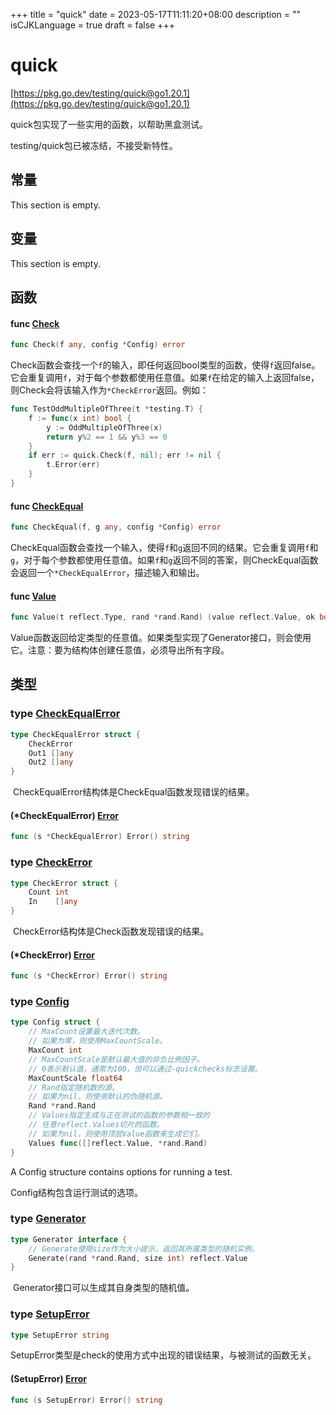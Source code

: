 +++
title = "quick"
date = 2023-05-17T11:11:20+08:00
description = ""
isCJKLanguage = true
draft = false
+++
# quick

[https://pkg.go.dev/testing/quick@go1.20.1](https://pkg.go.dev/testing/quick@go1.20.1)

quick包实现了一些实用的函数，以帮助黑盒测试。

testing/quick包已被冻结，不接受新特性。

## 常量 

This section is empty.

## 变量

This section is empty.

## 函数

#### func [Check](https://cs.opensource.google/go/go/+/go1.20.1:src/testing/quick/quick.go;l=263) 

``` go 
func Check(f any, config *Config) error
```

​	Check函数会查找一个`f`的输入，即任何返回bool类型的函数，使得`f`返回false。它会重复调用`f`，对于每个参数都使用任意值。如果`f`在给定的输入上返回false，则Check会将该输入作为`*CheckError`返回。例如：

``` go 
func TestOddMultipleOfThree(t *testing.T) {
	f := func(x int) bool {
		y := OddMultipleOfThree(x)
		return y%2 == 1 && y%3 == 0
	}
	if err := quick.Check(f, nil); err != nil {
		t.Error(err)
	}
}
```

#### func [CheckEqual](https://cs.opensource.google/go/go/+/go1.20.1:src/testing/quick/quick.go;l=302) 

``` go 
func CheckEqual(f, g any, config *Config) error
```

​	CheckEqual函数会查找一个输入，使得`f`和`g`返回不同的结果。它会重复调用`f`和`g`，对于每个参数都使用任意值。如果`f`和`g`返回不同的答案，则CheckEqual函数会返回一个`*CheckEqualError`，描述输入和输出。

#### func [Value](https://cs.opensource.google/go/go/+/go1.20.1:src/testing/quick/quick.go;l=59) 

``` go 
func Value(t reflect.Type, rand *rand.Rand) (value reflect.Value, ok bool)
```

​	Value函数返回给定类型的任意值。如果类型实现了Generator接口，则会使用它。注意：要为结构体创建任意值，必须导出所有字段。

## 类型

### type [CheckEqualError](https://cs.opensource.google/go/go/+/go1.20.1:src/testing/quick/quick.go;l=238) 

``` go 
type CheckEqualError struct {
	CheckError
	Out1 []any
	Out2 []any
}
```

​	CheckEqualError结构体是CheckEqual函数发现错误的结果。

#### (*CheckEqualError) [Error](https://cs.opensource.google/go/go/+/go1.20.1:src/testing/quick/quick.go;l=244) 

``` go 
func (s *CheckEqualError) Error() string
```

### type [CheckError](https://cs.opensource.google/go/go/+/go1.20.1:src/testing/quick/quick.go;l=228) 

``` go 
type CheckError struct {
	Count int
	In    []any
}
```

​	CheckError结构体是Check函数发现错误的结果。

#### (*CheckError) [Error](https://cs.opensource.google/go/go/+/go1.20.1:src/testing/quick/quick.go;l=233) 

``` go 
func (s *CheckError) Error() string
```

### type [Config](https://cs.opensource.google/go/go/+/go1.20.1:src/testing/quick/quick.go;l=177) 

``` go 
type Config struct {
	// MaxCount设置最大迭代次数。
	// 如果为零，则使用MaxCountScale。
	MaxCount int
	// MaxCountScale是默认最大值的非负比例因子。
	// 0表示默认值，通常为100，但可以通过-quickchecks标志设置。
	MaxCountScale float64
	// Rand指定随机数的源。
	// 如果为nil，则使用默认的伪随机源。
	Rand *rand.Rand
	// Values指定生成与正在测试的函数的参数相一致的
    // 任意reflect.Values切片的函数。
	// 如果为nil，则使用顶层Value函数来生成它们。
	Values func([]reflect.Value, *rand.Rand)
}
```

A Config structure contains options for running a test.

Config结构包含运行测试的选项。

### type [Generator](https://cs.opensource.google/go/go/+/go1.20.1:src/testing/quick/quick.go;l=23) 

``` go 
type Generator interface {
	// Generate使用size作为大小提示，返回其所属类型的随机实例。
	Generate(rand *rand.Rand, size int) reflect.Value
}
```

​	Generator接口可以生成其自身类型的随机值。

### type [SetupError](https://cs.opensource.google/go/go/+/go1.20.1:src/testing/quick/quick.go;l=223) 

``` go 
type SetupError string
```

​	SetupError类型是check的使用方式中出现的错误结果，与被测试的函数无关。

#### (SetupError) [Error](https://cs.opensource.google/go/go/+/go1.20.1:src/testing/quick/quick.go;l=225) 

``` go 
func (s SetupError) Error() string
```